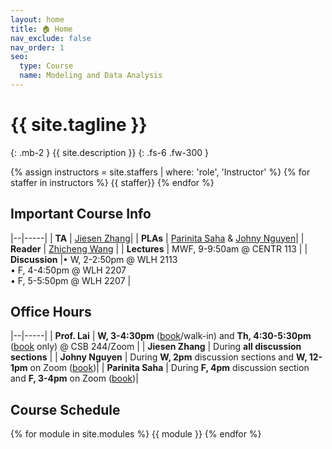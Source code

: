 ```yaml
---
layout: home
title: 🏠 Home
nav_exclude: false
nav_order: 1
seo:
  type: Course
  name: Modeling and Data Analysis
---
```


# {{ site.tagline }}
{: .mb-2 }
{{ site.description }}
{: .fs-6 .fw-300 }

{% assign instructors = site.staffers | where: 'role', 'Instructor' %} {% for staffer in instructors %} {{ staffer}} {% endfor %}

## Important Course Info

|--|-----|
| **TA**         | [Jiesen Zhang](mailto:jiz147@ucsd.edu)|
| **PLAs**       | [Parinita Saha](mailto:psaha@ucsd.edu) & [Johny Nguyen](mailto:jon009@ucsd.edu)|
| **Reader**     | [Zhicheng Wang](mailto:zhw049@ucsd.edu)  |
| **Lectures**   | MWF, 9-9:50am @ CENTR 113 |
| **Discussion**   |• W, 2-2:50pm @ WLH 2113 <br> • F, 4-4:50pm @ WLH 2207 <br> • F, 5-5:50pm @ WLH 2207 |

## Office Hours

|--|-----|
| **Prof. Lai** | **W, 3-4:30pm** ([book](https://calendar.app.google/1nebbtvdYdn6WFpw5)/walk-in) and **Th, 4:30-5:30pm** ([book](https://calendar.app.google/1nebbtvdYdn6WFpw5) only) @ CSB 244/Zoom |
| **Jiesen Zhang** | During **all discussion sections** |
| **Johny Nguyen** | During **W, 2pm** discussion sections and **W, 12-1pm** on Zoom ([book](https://calendar.google.com/calendar/u/0/appointments/schedules/AcZssZ1WvcYtgNkM4YyT0kNVwXJozy4e8Q_38ggQFCpD8pPgP1ppncu73eGhm8SXFO1UgkTubgojQ5Vu))|
| **Parinita Saha** | During **F, 4pm** discussion section and **F, 3-4pm** on Zoom ([book](calendar.app.google/HLzdroXxskiB1rtx8))|


## Course Schedule
{% for module in site.modules %}
{{ module }}
{% endfor %}
